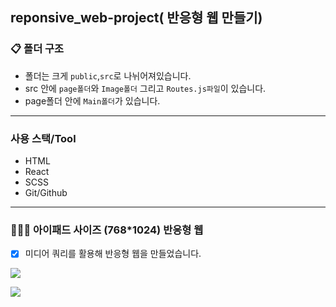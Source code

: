 ## reponsive_web-project( 반응형 웹 만들기)

### 📋 폴더 구조

- 폴더는 크게 `public`,`src`로 나뉘어져있습니다.
- src 안에 `page폴더`와 `Image폴더` 그리고 `Routes.js파일`이 있습니다.
- page폴더 안에 `Main폴더`가 있습니다.

---
### 사용 스택/Tool 
- HTML
- React
- SCSS
- Git/Github
---

### 💁🏻‍♀️ 아이패드 사이즈 (768*1024) 반응형 웹 
- [x] 미디어 쿼리를 활용해 반응형 웹을 만들었습니다.

![](https://images.velog.io/images/chloeee/post/5aacffd5-7657-4573-8845-16cc833df9ff/%E1%84%89%E1%85%B3%E1%84%8F%E1%85%B3%E1%84%85%E1%85%B5%E1%86%AB%E1%84%89%E1%85%A3%E1%86%BA%202021-01-23%20%E1%84%8B%E1%85%A9%E1%84%92%E1%85%AE%2010.41.06.png)

![](https://images.velog.io/images/chloeee/post/459ea9ba-9637-49af-9fd3-8d7ea3c51773/%E1%84%89%E1%85%B3%E1%84%8F%E1%85%B3%E1%84%85%E1%85%B5%E1%86%AB%E1%84%89%E1%85%A3%E1%86%BA%202021-01-24%20%E1%84%8B%E1%85%A9%E1%84%8C%E1%85%A5%E1%86%AB%209.39.01.png)
